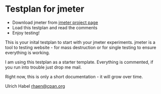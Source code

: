 Testplan for jmeter
===================

* Download jmeter from [jmeter project page](http://jmeter.apache.org/)
* Load this testplan and read the comments
* Enjoy testing!


This is your inital testplan to start with your jmeter experiments. jmeter is a
tool to testing website - for mass destruction or for single testing to ensure
everything is working.

I am using this testplan as a starter template. Everything is commented, if you
run into trouble just drop me mail.

Right now, this is only a short documentation - it will grow over time.

Ulrich Habel <rhaen@cpan.org>
